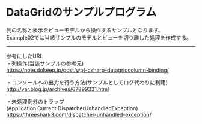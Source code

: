 # DataGridのサンプルプログラム

列の名称と表示をビューモデルから操作するサンプルとなります。  
Example02では当該サンプルのモデルとビューを切り離した処理を作成する。

---
参考にしたURL  
・列操作(当該サンプルの参考元)  
  https://note.dokeep.jp/post/wpf-csharp-datagridcolumn-binding/  

・コンソールへの出力を行う方法(サンプルとしてログ代わりに利用)  
  http://var.blog.jp/archives/67899331.html  

・未処理例外のトラップ(Application.Current.DispatcherUnhandledException)  
  https://threeshark3.com/dispatcher-unhandled-exception/  

